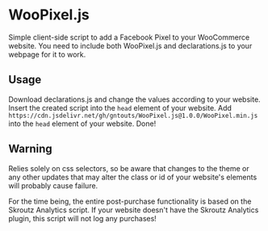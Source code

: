 # WooPixel.js
Simple client-side script to add a Facebook Pixel to your WooCommerce website. You need to include both WooPixel.js and declarations.js to your webpage for it to work. 

## Usage
Download declarations.js and change the values according to your website. Insert the created script into the ```head``` element of your website.
Add ```https://cdn.jsdelivr.net/gh/gntouts/WooPixel.js@1.0.0/WooPixel.min.js``` into the `head` element of your website.
Done!

## Warning
Relies solely on css selectors, so be aware that changes to the theme or any other updates that may alter the class or id of your website's elements will probably cause failure.

For the time being, the entire post-purchase functionality is based on the Skroutz Analytics script. If your website doesn't have the Skroutz Analytics plugin, this script will not log any purchases! 
